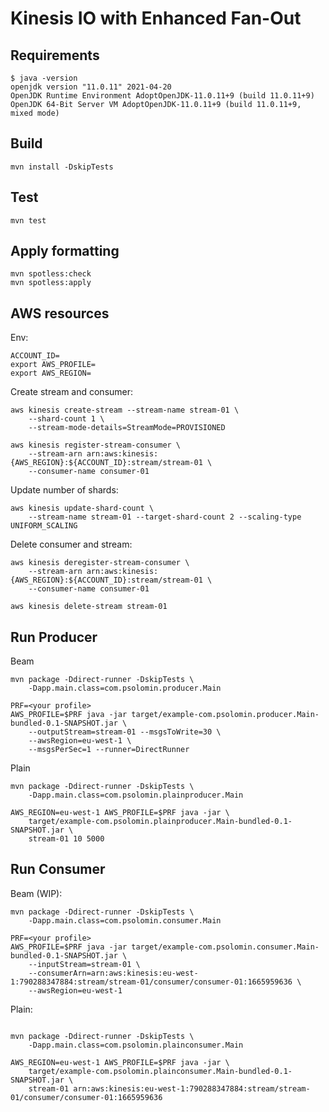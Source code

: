 # Kinesis IO with Enhanced Fan-Out

## Requirements

```
$ java -version
openjdk version "11.0.11" 2021-04-20
OpenJDK Runtime Environment AdoptOpenJDK-11.0.11+9 (build 11.0.11+9)
OpenJDK 64-Bit Server VM AdoptOpenJDK-11.0.11+9 (build 11.0.11+9, mixed mode)
```

## Build

```
mvn install -DskipTests
```

## Test

```
mvn test
```

## Apply formatting

```
mvn spotless:check
mvn spotless:apply
```

## AWS resources

Env:

```
ACCOUNT_ID=
export AWS_PROFILE=
export AWS_REGION=
```

Create stream and consumer:

```
aws kinesis create-stream --stream-name stream-01 \
	--shard-count 1 \
	--stream-mode-details=StreamMode=PROVISIONED

aws kinesis register-stream-consumer \
	--stream-arn arn:aws:kinesis:{AWS_REGION}:${ACCOUNT_ID}:stream/stream-01 \
	--consumer-name consumer-01
```

Update number of shards:

```
aws kinesis update-shard-count \
	--stream-name stream-01 --target-shard-count 2 --scaling-type UNIFORM_SCALING
```


Delete consumer and stream:

```
aws kinesis deregister-stream-consumer \
	--stream-arn arn:aws:kinesis:{AWS_REGION}:${ACCOUNT_ID}:stream/stream-01 \
	--consumer-name consumer-01

aws kinesis delete-stream stream-01
```

## Run Producer

Beam

```
mvn package -Ddirect-runner -DskipTests \
	-Dapp.main.class=com.psolomin.producer.Main

PRF=<your profile>
AWS_PROFILE=$PRF java -jar target/example-com.psolomin.producer.Main-bundled-0.1-SNAPSHOT.jar \
	--outputStream=stream-01 --msgsToWrite=30 \
	--awsRegion=eu-west-1 \
	--msgsPerSec=1 --runner=DirectRunner

```

Plain

```
mvn package -Ddirect-runner -DskipTests \
	-Dapp.main.class=com.psolomin.plainproducer.Main

AWS_REGION=eu-west-1 AWS_PROFILE=$PRF java -jar \
	target/example-com.psolomin.plainproducer.Main-bundled-0.1-SNAPSHOT.jar \
	stream-01 10 5000
```

## Run Consumer

Beam (WIP):

```
mvn package -Ddirect-runner -DskipTests \
	-Dapp.main.class=com.psolomin.consumer.Main

PRF=<your profile>
AWS_PROFILE=$PRF java -jar target/example-com.psolomin.consumer.Main-bundled-0.1-SNAPSHOT.jar \
	--inputStream=stream-01 \
	--consumerArn=arn:aws:kinesis:eu-west-1:790288347884:stream/stream-01/consumer/consumer-01:1665959636 \
	--awsRegion=eu-west-1

```

Plain:

```

mvn package -Ddirect-runner -DskipTests \
	-Dapp.main.class=com.psolomin.plainconsumer.Main

AWS_REGION=eu-west-1 AWS_PROFILE=$PRF java -jar \
	target/example-com.psolomin.plainconsumer.Main-bundled-0.1-SNAPSHOT.jar \
	stream-01 arn:aws:kinesis:eu-west-1:790288347884:stream/stream-01/consumer/consumer-01:1665959636

```

